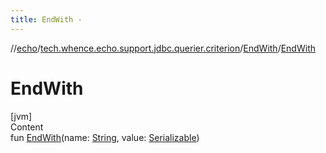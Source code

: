 ```yaml
---
title: EndWith -
---
```

//[echo](../../index.md)/[tech.whence.echo.support.jdbc.querier.criterion](../index.md)/[EndWith](index.md)/[EndWith](-end-with.md)



# EndWith  
[jvm]  
Content  
fun [EndWith](-end-with.md)(name: [String](https://kotlinlang.org/api/latest/jvm/stdlib/kotlin/-string/index.html), value: [Serializable](https://docs.oracle.com/javase/8/docs/api/java/io/Serializable.html))  



